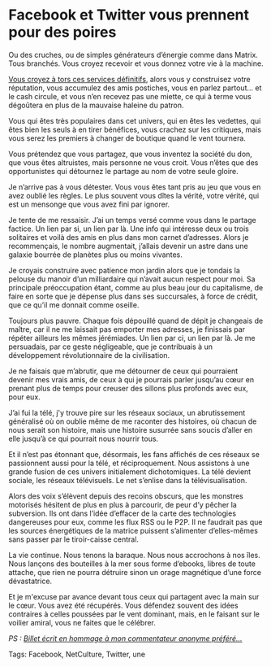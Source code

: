 # Facebook et Twitter vous prennent pour des poires

Ou des cruches, ou de simples générateurs d’énergie comme dans Matrix. Tous branchés. Vous croyez recevoir et vous donnez votre vie à la machine.

[Vous croyez à tors ces services définitifs](http://blog.tcrouzet.com/2013/05/23/facebook-et-twitter-secrouleront-comme-un-chateau-de-cartes/), alors vous y construisez votre réputation, vous accumulez des amis postiches, vous en parlez partout… et le cash circule, et vous n’en recevez pas une miette, ce qui à terme vous dégoûtera en plus de la mauvaise haleine du patron.

Vous qui êtes très populaires dans cet univers, qui en êtes les vedettes, qui êtes bien les seuls à en tirer bénéfices, vous crachez sur les critiques, mais vous serez les premiers à changer de boutique quand le vent tournera.

Vous prétendez que vous partagez, que vous inventez la société du don, que vous êtes altruistes, mais personne ne vous croit. Vous n’êtes que des opportunistes qui détournez le partage au nom de votre seule gloire.

Je n’arrive pas à vous détester. Vous vous êtes tant pris au jeu que vous en avez oublié les règles. Le plus souvent vous dîtes la vérité, votre vérité, qui est un mensonge que vous avez fini par ignorer.

Je tente de me ressaisir. J’ai un temps versé comme vous dans le partage factice. Un lien par si, un lien par là. Une info qui intéresse deux ou trois solitaires et voilà des amis en plus dans mon carnet d’adresses. Alors je recommençais, le nombre augmentait, j’allais devenir un astre dans une galaxie bourrée de planètes plus ou moins vivantes.

Je croyais construire avec patience mon jardin alors que je tondais la pelouse du manoir d’un milliardaire qui n’avait aucun respect pour moi. Sa principale préoccupation étant, comme au plus beau jour du capitalisme, de faire en sorte que je dépense plus dans ses succursales, à force de crédit, que ce qu’il me donnait comme oseille.

Toujours plus pauvre. Chaque fois dépouillé quand de dépit je changeais de maître, car il ne me laissait pas emporter mes adresses, je finissais par répéter ailleurs les mêmes jérémiades. Un lien par ci, un lien par là. Je me persuadais, par ce geste négligeable, que je contribuais à un développement révolutionnaire de la civilisation.

Je ne faisais que m’abrutir, que me détourner de ceux qui pourraient devenir mes vrais amis, de ceux à qui je pourrais parler jusqu’au cœur en prenant plus de temps pour creuser des sillons plus profonds avec eux, pour eux.

J’ai fui la télé, j'y trouve pire sur les réseaux sociaux, un abrutissement généralisé où on oublie même de me raconter des histoires, où chacun de nous serait son histoire, mais une histoire susurrée sans soucis d’aller en elle jusqu’à ce qui pourrait nous nourrir tous.

Et il n’est pas étonnant que, désormais, les fans affichés de ces réseaux se passionnent aussi pour la télé, et réciproquement. Nous assistons à une grande fusion de ces univers initialement dichotomiques. La télé devient sociale, les réseaux télévisuels. Le net s’enlise dans la télévisualisation.

Alors des voix s’élèvent depuis des recoins obscurs, que les monstres motorisés hésitent de plus en plus à parcourir, de peur d’y pêcher la subversion. Ils ont dans l’idée d’effacer de la carte des technologies dangereuses pour eux, comme les flux RSS ou le P2P. Il ne faudrait pas que les sources énergétiques de la matrice puissent s’alimenter d’elles-mêmes sans passer par le tiroir-caisse central.

La vie continue. Nous tenons la baraque. Nous nous accrochons à nos îles. Nous lançons des bouteilles à la mer sous forme d’ebooks, libres de toute attache, que rien ne pourra détruire sinon un orage magnétique d’une force dévastatrice.

Et je m'excuse par avance devant tous ceux qui partagent avec la main sur le cœur. Vous avez été récupérés. Vous défendez souvent des idées contraires à celles poussées par le vent dominant, mais, en le faisant sur le voilier amiral, vous ne faites que le célébrer.

*PS : [Billet écrit en hommage à mon commentateur anonyme préféré…](http://blog.tcrouzet.com/2013/05/23/facebook-et-twitter-secrouleront-comme-un-chateau-de-cartes/#comment-148137)*

Tags: Facebook, NetCulture, Twitter, une